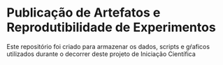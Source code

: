 # Publicação de Artefatos e Reprodutibilidade de Experimentos
Este repositório foi criado para armazenar os dados, scripts e gŕaficos utilizados durante o decorrer deste projeto de Iniciação Científica
